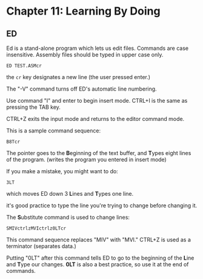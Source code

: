 ﻿# Chapter 11: Learning By Doing

## ED

Ed is a stand-alone program which lets us edit files. Commands are case insensitive. Assembly files should be typed in upper case only.

```
ED TEST.ASMcr
```
the ```cr``` key designates a new line (the user pressed enter.)

The "-V" command turns off ED's automatic line numbering.

Use command "I" and enter to begin insert mode.
CTRL+I is the same as pressing the TAB key.

CTRL+Z exits the input mode and returns to the editor command mode.

This is a sample command sequence:
```
B8Tcr
```
The pointer goes to the **B**eginning of the text buffer, and **T**ypes eight lines of the program. (writes the program you entered in insert mode)

If you make a mistake, you might want to do:
```
3LT
```

which moves ED down 3 **L**ines and **T**ypes one line.

it's good practice to type the line you're trying to change before changing it.

The **S**ubstitute command is used to change lines:

```
SMIVctrlzMVIctrlz0LTcr
```
This command sequence replaces "MIV" with "MVI." CTRL+Z is used as a terminator (separates data.)

Putting "0LT" after this command tells ED to go to the beginning of the **L**ine and **T**ype our changes. **0LT** is also a best practice, so use it at the end of commands.


